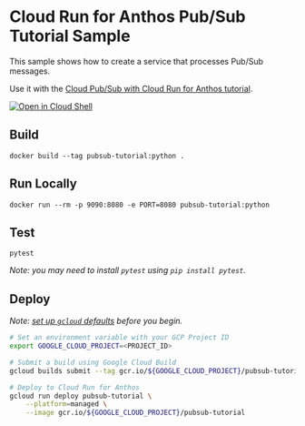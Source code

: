 # Cloud Run for Anthos Pub/Sub Tutorial Sample

This sample shows how to create a service that processes Pub/Sub messages.

Use it with the [Cloud Pub/Sub with Cloud Run for Anthos tutorial](http://cloud.google.com/anthos/run/docs/tutorials/pubsub).

[![Open in Cloud Shell][shell_img]][shell_link]

[shell_img]: http://gstatic.com/cloudssh/images/open-btn.png
[shell_link]: https://console.cloud.google.com/cloudshell/open?git_repo=https://github.com/GoogleCloudPlatform/python-docs-samples&page=editor&open_in_editor=anthos/run/pubsub/README.md

## Build

```
docker build --tag pubsub-tutorial:python .
```

## Run Locally

```
docker run --rm -p 9090:8080 -e PORT=8080 pubsub-tutorial:python
```

## Test

```
pytest
```

_Note: you may need to install `pytest` using `pip install pytest`._

## Deploy

_Note: [set up `gcloud` defaults](https://cloud.google.com/anthos/run/docs/tutorials/pubsub#setting-up-gcloud) before you begin._

```sh
# Set an environment variable with your GCP Project ID
export GOOGLE_CLOUD_PROJECT=<PROJECT_ID>

# Submit a build using Google Cloud Build
gcloud builds submit --tag gcr.io/${GOOGLE_CLOUD_PROJECT}/pubsub-tutorial

# Deploy to Cloud Run for Anthos
gcloud run deploy pubsub-tutorial \
    --platform=managed \
    --image gcr.io/${GOOGLE_CLOUD_PROJECT}/pubsub-tutorial
```
